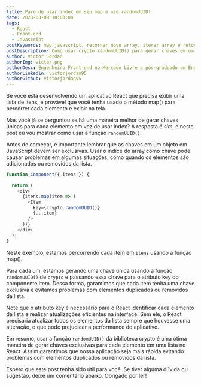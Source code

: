 ```yaml
---
title: Pare de usar index em seu map e use randomUUID!
date: 2023-03-08 10:00:00
tags:
  - React
  - Front-end
  - Javascript
postKeywords: map javascript, retornar novo array, iterar array e retornar novo, iterar array, como usar map js, metodo de iteraçao js, percorrer array js, randomUUID, chave única, gerar chaves, criptografia
postDescription: Como usar crypto.randomUUID() para gerar chaves em um array usando o método map() do JavaScript - Aprenda a usar o método map() do JavaScript junto com a função randomUUID() da biblioteca crypto para gerar chaves únicas para cada item em um array. Com esta técnica, você pode criar uma interface de usuário mais rápida e responsiva sem usar índices como chaves para os elementos da sua lista.
author: Victor Jordan
authorImg: victor.png
authorDesc: Engenheiro Front-end no Mercado Livre e pós-graduado em Engenharia de Software pela PUC-MG e formado em Banco de Dados pela Fatec, apaixonado por usabilidade, performance e UX!
authorLinkedin: victorjordan95
authorGithub: victorjordan95
---
```


Se você está desenvolvendo um aplicativo React que precisa exibir uma lista de itens, é provável que você tenha usado o método map() para percorrer cada elemento e exibir na tela. 

Mas você já se perguntou se há uma maneira melhor de gerar chaves únicas para cada elemento em vez de usar index? 
A resposta é *sim*, e neste post eu vou mostrar como usar a função `randomUUID()`.

Antes de começar, é importante lembrar que as chaves em um objeto em JavaScript devem ser exclusivas. 
Usar o índice do array como chave pode causar problemas em algumas situações, como quando os elementos são adicionados ou removidos da lista.

<!-- more -->

```javascript
function Component({ itens }) {

  return (
    <div>
      {itens.map(item => (
        <Item 
          key={crypto.randomUUID()} 
          {...item} 
        />
      ))}
    </div>
  );
}
```

Neste exemplo, estamos percorrendo cada item em `itens` usando a função map().

Para cada um, estamos gerando uma chave única usando a função `randomUUID()` de `crypto` e passando essa chave para o atributo key do componente Item. 
Dessa forma, garantimos que cada item tenha uma chave exclusiva e evitamos problemas com elementos duplicados ou removidos da lista.

Note que o atributo key é necessário para o React identificar cada elemento da lista e realizar atualizações eficientes na interface. 
Sem ele, o React precisaria atualizar todos os elementos da lista sempre que houvesse uma alteração, o que pode prejudicar a performance do aplicativo.

Em resumo, usar a função `randomUUID()` da biblioteca crypto é uma ótima maneira de gerar chaves exclusivas para cada elemento em uma lista no React. 
Assim garantimos que nossa aplicação seja mais rápida evitando problemas com elementos duplicados ou removidos da lista.

Espero que este post tenha sido útil para você. 
Se tiver alguma dúvida ou sugestão, deixe um comentário abaixo. Obrigado por ler!



